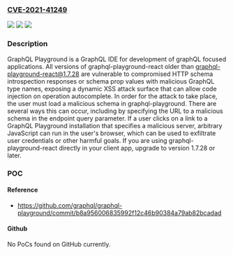 ### [CVE-2021-41249](https://cve.mitre.org/cgi-bin/cvename.cgi?name=CVE-2021-41249)
![](https://img.shields.io/static/v1?label=Product&message=graphql-playground&color=blue)
![](https://img.shields.io/static/v1?label=Version&message=%3C%201.7.28%20&color=brightgreen)
![](https://img.shields.io/static/v1?label=Vulnerability&message=CWE-79%3A%20Improper%20Neutralization%20of%20Input%20During%20Web%20Page%20Generation%20('Cross-site%20Scripting')&color=brightgreen)

### Description

GraphQL Playground is a GraphQL IDE for development of graphQL focused applications. All versions of graphql-playground-react older than graphql-playground-react@1.7.28 are vulnerable to compromised HTTP schema introspection responses or schema prop values with malicious GraphQL type names, exposing a dynamic XSS attack surface that can allow code injection on operation autocomplete. In order for the attack to take place, the user must load a malicious schema in graphql-playground. There are several ways this can occur, including by specifying the URL to a malicious schema in the endpoint query parameter. If a user clicks on a link to a GraphQL Playground installation that specifies a malicious server, arbitrary JavaScript can run in the user's browser, which can be used to exfiltrate user credentials or other harmful goals. If you are using graphql-playground-react directly in your client app, upgrade to version 1.7.28 or later.

### POC

#### Reference
- https://github.com/graphql/graphql-playground/commit/b8a956006835992f12c46b90384a79ab82bcadad

#### Github
No PoCs found on GitHub currently.

